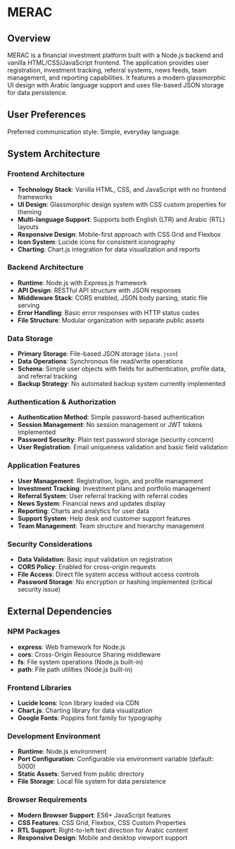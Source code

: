 # MERAC

## Overview

MERAC is a financial investment platform built with a Node.js backend and vanilla HTML/CSS/JavaScript frontend. The application provides user registration, investment tracking, referral systems, news feeds, team management, and reporting capabilities. It features a modern glassmorphic UI design with Arabic language support and uses file-based JSON storage for data persistence.

## User Preferences

Preferred communication style: Simple, everyday language.

## System Architecture

### Frontend Architecture
- **Technology Stack**: Vanilla HTML, CSS, and JavaScript with no frontend frameworks
- **UI Design**: Glassmorphic design system with CSS custom properties for theming
- **Multi-language Support**: Supports both English (LTR) and Arabic (RTL) layouts
- **Responsive Design**: Mobile-first approach with CSS Grid and Flexbox
- **Icon System**: Lucide icons for consistent iconography
- **Charting**: Chart.js integration for data visualization and reports

### Backend Architecture
- **Runtime**: Node.js with Express.js framework
- **API Design**: RESTful API structure with JSON responses
- **Middleware Stack**: CORS enabled, JSON body parsing, static file serving
- **Error Handling**: Basic error responses with HTTP status codes
- **File Structure**: Modular organization with separate public assets

### Data Storage
- **Primary Storage**: File-based JSON storage (`data.json`)
- **Data Operations**: Synchronous file read/write operations
- **Schema**: Simple user objects with fields for authentication, profile data, and referral tracking
- **Backup Strategy**: No automated backup system currently implemented

### Authentication & Authorization
- **Authentication Method**: Simple password-based authentication
- **Session Management**: No session management or JWT tokens implemented
- **Password Security**: Plain text password storage (security concern)
- **User Registration**: Email uniqueness validation and basic field validation

### Application Features
- **User Management**: Registration, login, and profile management
- **Investment Tracking**: Investment plans and portfolio management
- **Referral System**: User referral tracking with referral codes
- **News System**: Financial news and updates display
- **Reporting**: Charts and analytics for user data
- **Support System**: Help desk and customer support features
- **Team Management**: Team structure and hierarchy management

### Security Considerations
- **Data Validation**: Basic input validation on registration
- **CORS Policy**: Enabled for cross-origin requests
- **File Access**: Direct file system access without access controls
- **Password Storage**: No encryption or hashing implemented (critical security issue)

## External Dependencies

### NPM Packages
- **express**: Web framework for Node.js
- **cors**: Cross-Origin Resource Sharing middleware
- **fs**: File system operations (Node.js built-in)
- **path**: File path utilities (Node.js built-in)

### Frontend Libraries
- **Lucide Icons**: Icon library loaded via CDN
- **Chart.js**: Charting library for data visualization
- **Google Fonts**: Poppins font family for typography

### Development Environment
- **Runtime**: Node.js environment
- **Port Configuration**: Configurable via environment variable (default: 5000)
- **Static Assets**: Served from public directory
- **File Storage**: Local file system for data persistence

### Browser Requirements
- **Modern Browser Support**: ES6+ JavaScript features
- **CSS Features**: CSS Grid, Flexbox, CSS Custom Properties
- **RTL Support**: Right-to-left text direction for Arabic content
- **Responsive Design**: Mobile and desktop viewport support